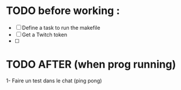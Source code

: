 # TODO before working : 
- [ ] Define a task to run the makefile
- [ ] Get a Twitch token
- [ ] 


# TODO AFTER (when prog running)
1- Faire un test dans le chat (ping pong)

